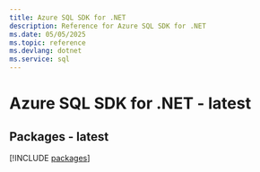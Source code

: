 ```yaml
---
title: Azure SQL SDK for .NET
description: Reference for Azure SQL SDK for .NET
ms.date: 05/05/2025
ms.topic: reference
ms.devlang: dotnet
ms.service: sql
---
```

# Azure SQL SDK for .NET - latest
## Packages - latest
[!INCLUDE [packages](sql-index.md)]